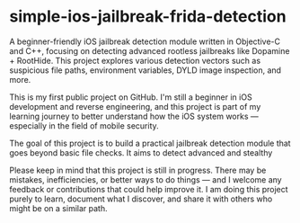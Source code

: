 # simple-ios-jailbreak-frida-detection
A beginner-friendly iOS jailbreak detection module written in Objective-C and C++, focusing on detecting advanced rootless jailbreaks like Dopamine + RootHide. This project explores various detection vectors such as suspicious file paths, environment variables, DYLD image inspection, and more.

This is my first public project on GitHub. I'm still a beginner in iOS development and reverse engineering, and this project is part of my learning journey to better understand how the iOS system works — especially in the field of mobile security.

The goal of this project is to build a practical jailbreak detection module that goes beyond basic file checks. It aims to detect advanced and stealthy

Please keep in mind that this project is still in progress. There may be mistakes, inefficiencies, or better ways to do things — and I welcome any feedback or contributions that could help improve it. I am doing this project purely to learn, document what I discover, and share it with others who might be on a similar path.
